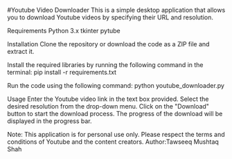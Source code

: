 #Youtube Video Downloader
This is a simple desktop application that allows you to download Youtube videos by specifying their URL and resolution.

Requirements
Python 3.x
tkinter
pytube

Installation
Clone the repository or download the code as a ZIP file and extract it.

Install the required libraries by running the following command in the terminal:
pip install -r requirements.txt

Run the code using the following command:
python youtube_downloader.py


Usage
Enter the Youtube video link in the text box provided.
Select the desired resolution from the drop-down menu.
Click on the "Download" button to start the download process.
The progress of the download will be displayed in the progress bar.

Note: This application is for personal use only. Please respect the terms and conditions of Youtube and the content creators.
Author:Tawseeq Mushtaq Shah
